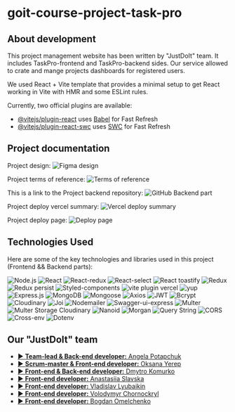 # goit-course-project-task-pro

## About development

This project management website has been written by "JustDoIt" team. It includes TaskPro-frontend and TaskPro-backend sides. Our service allowed to crate and mange projects dashboards for registered users.

We used React + Vite template that provides a minimal setup to get React working in Vite with HMR and some ESLint rules.

Currently, two official plugins are available:

- [@vitejs/plugin-react](https://github.com/vitejs/vite-plugin-react/blob/main/packages/plugin-react/README.md) uses [Babel](https://babeljs.io/) for Fast Refresh
- [@vitejs/plugin-react-swc](https://github.com/vitejs/vite-plugin-react-swc) uses [SWC](https://swc.rs/) for Fast Refresh

## Project documentation

Project design: ![Figma design](<https://www.figma.com/file/PmHqMIpwl5V20cv5AnzhBY/TaskPro-(Copy)?type=design&node-id=0-1&mode=design>)

Project terms of reference: ![Terms of reference](https://docs.google.com/spreadsheets/d/1zaiiXTcm5e26T-sU9FoVuSzqlTsONBt4GrHaTGhgsKo/edit?usp=sharing)

This is a link to the Project backend repository: ![GitHub Backend part](https://github.com/ann1777/TaskPro-backend)

Project deploy vercel summary: ![Vercel deploy summary](https://vercel.com/ann1777/task-pro-frontend/B7pTPfgLAzmCG31ruE4nksveFd6d)

Project deploy page: ![Deploy page](https://task-pro-frontend.vercel.app/)

## Technologies Used

Here are some of the key technologies and libraries used in this project (Frontend && Backend parts):

![Node.js](https://img.shields.io/badge/Node.js-18.16.0-green) ![React](https://img.shields.io/badge/React-18.4.0-blue) ![React-redux](https://img.shields.io/badge/React--redux-8.1.0-lightgreen) ![React-select](https://img.shields.io/badge/React--select-5.7.4-blue) ![React toastify](https://img.shields.io/badge/React--toastify-9.1.3-lightgreen) ![Redux](https://img.shields.io/badge/Redux-4.2.1-green) ![Redux persist](https://img.shields.io/badge/Redux--persist-6.0.0-blue) ![Styled-components](https://img.shields.io/badge/Styled--components-6.0.7-lightgreen) ![vite plugin vercel](https://img.shields.io/badge/vite--plugin--vercel-5.7.4-blue) ![yup](https://img.shields.io/badge/Yup-1.2.0-lightgreen) ![Express.js](https://img.shields.io/badge/Express.js-4.18.0-blue) ![MongoDB](https://img.shields.io/badge/MongoDB-4.4.0-lightgreen) ![Mongoose](https://img.shields.io/badge/Mongoose-7.4.0-orange) ![Axios](https://img.shields.io/badge/Axios-1.5.0-red) ![JWT](https://img.shields.io/badge/JSON%20Web%20Token-9.0.0-yellow) ![Bcrypt](https://img.shields.io/badge/Bcrypt-5.1.0-purple) ![Cloudinary](https://img.shields.io/badge/Cloudinary-1.8.0-brightgreen) ![Joi](https://img.shields.io/badge/Joi-17.9.0-lightblue) ![Nodemailer](https://img.shields.io/badge/Nodemailer-6.9.0-mediumorchid) ![Swagger-ui-express](https://img.shields.io/badge/Swagger%20UI-5.0.0-maroon) ![Multer](https://img.shields.io/badge/Multer-1.4.5--lts.1-teal) ![Multer Storage Cloudinary](https://img.shields.io/badge/Multer%20Storage%20Cloudinary-4.0.0-navy) ![Nanoid](https://img.shields.io/badge/Nanoid-4.0.2-orange) ![Morgan](https://img.shields.io/badge/Morgan-1.10.0-moccasin) ![Query String](https://img.shields.io/badge/Query%20String-8.1.0-turquoise) ![CORS](https://img.shields.io/badge/CORS-2.8.5-indigo) ![Cross-env](https://img.shields.io/badge/Cross--env-7.0.3-palevioletred) ![Dotenv](https://img.shields.io/badge/Dotenv-16.3.0-skyblue)

## Our "JustDoIt" team

- [▶️ **Team-lead & Back-end developer:** Angela Potapchuk](https://www.linkedin.com/in/angela-potapchuk/)
- [▶️ **Scrum-master & Front-end developer:** Oksana Yerep](https://www.linkedin.com/in/oksana-yerep/)
- [▶️ **Front-end & Back-end developer:** Dmytro Komurko](https://www.linkedin.com/in/dmytro-komurko-5075a8194)
- [▶️ **Front-end developer:** Anastasiia Slavska](https://www.linkedin.com/in/anastasiia-slavska/)
- [▶️ **Front-end developer:** Vladislav Lyubaikin](https://www.linkedin.com/in/vladislav-lyubaikin/)
- [▶️ **Front-end developer:** Volodymyr Chornockryl](https://www.linkedin.com/in/volodymyr-chornockryl/)
- [▶️ **Front-end developer:** Bogdan Omelchenko](https://www.linkedin.com/in/comeandsee/)
